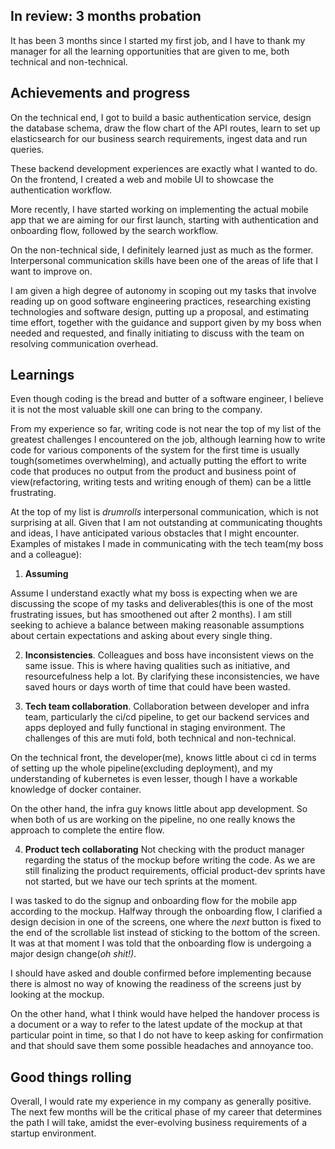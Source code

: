 ## In review: 3 months probation

It has been 3 months since I started my first job, and I have to thank my manager for all the learning opportunities that are given to me, both technical and non-technical.

## Achievements and progress

On the technical end, I got to build a basic authentication service, design the database schema, draw the flow chart of the API routes, learn to set up elasticsearch for our business search requirements, ingest data and run queries.

These backend development experiences are exactly what I wanted to do. On the frontend, I created a web and mobile UI to showcase the authentication workflow.

More recently, I have started working on implementing the actual mobile app that we are aiming for our first launch, starting with authentication and onboarding flow, followed by the search workflow.

On the non-technical side, I definitely learned just as much as the former.
Interpersonal communication skills have been one of the areas of life that I want to improve on.

I am given a high degree of autonomy in scoping out my tasks that involve reading up on good software engineering practices, researching existing technologies and software design, putting up a proposal, and estimating time effort, together with the guidance and support given by my boss when needed and requested, and finally initiating to discuss with the team on resolving communication overhead.

## Learnings

Even though coding is the bread and butter of a software engineer, I believe it is not the most valuable skill one can bring to the company.

From my experience so far, writing code is not near the top of my list of the greatest challenges I encountered on the job, although learning how to write code for various components of the system for the first time is usually tough(sometimes overwhelming), and actually putting the effort to write code that produces no output from the product and business point of view(refactoring, writing tests and writing enough of them) can be a little frustrating.

At the top of my list is _drumrolls_ interpersonal communication, which is not surprising at all.
Given that I am not outstanding at communicating thoughts and ideas, I have anticipated various obstacles that I might encounter. Examples of mistakes I made in communicating with the tech team(my boss and a colleague):

1.  **Assuming**

Assume I understand exactly what my boss is expecting when we are discussing the scope of my tasks and deliverables(this is one of the most frustrating issues, but has smoothened out after 2 months).
I am still seeking to achieve a balance between making reasonable assumptions about certain expectations and asking about every single thing.

2.  **Inconsistencies**.
Colleagues and boss have inconsistent views on the same issue. This is where having qualities such as initiative, and resourcefulness help a lot. By clarifying these inconsistencies, we have saved hours or days worth of time that could have been wasted.

3.  **Tech team collaboration**.
Collaboration between developer and infra team, particularly the ci/cd pipeline, to get our backend services and apps deployed and fully functional in staging environment. The challenges of this are muti fold, both technical and non-technical.

On the technical front, the developer(me), knows little about ci cd in terms of setting up the whole pipeline(excluding deployment), and my understanding of kubernetes is even lesser, though I have a workable knowledge of docker container.

On the other hand, the infra guy knows little about app development. So when both of us are working on the pipeline, no one really knows the approach to complete the entire flow.

4.  **Product tech collaborating**
Not checking with the product manager regarding the status of the mockup before writing the code. As we are still finalizing the product requirements, official product-dev sprints have not started, but we have our tech sprints at the moment.

I was tasked to do the signup and onboarding flow for the mobile app according to the mockup. Halfway through the onboarding flow, I clarified a design decision in one of the screens, one where the _next_ button is fixed to the end of the scrollable list instead of sticking to the bottom of the screen.
It was at that moment I was told that the onboarding flow is undergoing a major design change(_oh shit!)_.

I should have asked and double confirmed before implementing because there is almost no way of knowing the readiness of the screens just by looking at the mockup.

On the other hand, what I think would have helped the handover process is a document or a way to refer to the latest update of the mockup at that particular point in time, so that I do not have to keep asking for confirmation and that should save them some possible headaches and annoyance too.

## Good things rolling

Overall, I would rate my experience in my company as generally positive. The next few months will be the critical phase of my career that determines the path I will take, amidst the ever-evolving business requirements of a startup environment.